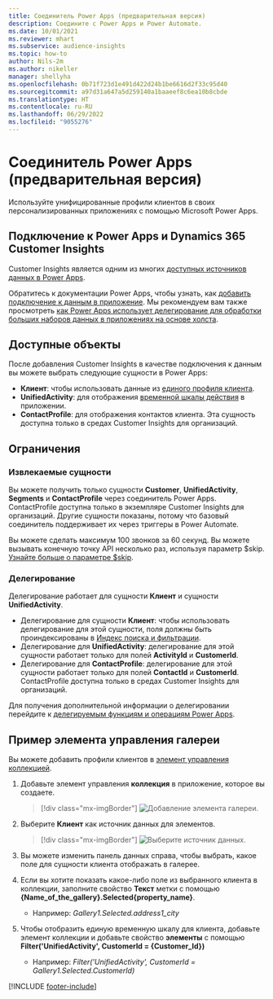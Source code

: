 ```yaml
---
title: Соединитель Power Apps (предварительная версия)
description: Соедините с Power Apps и Power Automate.
ms.date: 10/01/2021
ms.reviewer: mhart
ms.subservice: audience-insights
ms.topic: how-to
author: Nils-2m
ms.author: nikeller
manager: shellyha
ms.openlocfilehash: 0b71f723d1e491d422d24b1be6616d2f33c95d40
ms.sourcegitcommit: a97d31a647a5d259140a1baaeef8c6ea10b8cbde
ms.translationtype: HT
ms.contentlocale: ru-RU
ms.lasthandoff: 06/29/2022
ms.locfileid: "9055276"
---
```

# <a name="power-apps-connector-preview"></a>Соединитель Power Apps (предварительная версия)

Используйте унифицированные профили клиентов в своих персонализированных приложениях с помощью Microsoft Power Apps.

## <a name="connect-power-apps-and-dynamics-365-customer-insights"></a>Подключение к Power Apps и Dynamics 365 Customer Insights

Customer Insights является одним из многих [доступных источников данных в Power Apps](/powerapps/maker/canvas-apps/working-with-data-sources).

Обратитесь к документации Power Apps, чтобы узнать, как [добавить подключение к данным в приложение](/powerapps/maker/canvas-apps/add-data-connection). Мы рекомендуем вам также просмотреть [как Power Apps использует делегирование для обработки больших наборов данных в приложениях на основе холста](/powerapps/maker/canvas-apps/delegation-overview).

## <a name="available-entities"></a>Доступные объекты

После добавления Customer Insights в качестве подключения к данным вы можете выбрать следующие сущности в Power Apps:

- **Клиент**: чтобы использовать данные из [единого профиля клиента](customer-profiles.md).
- **UnifiedActivity**: для отображения [временной шкалы действия](activities.md) в приложении.
- **ContactProfile**: для отображения контактов клиента. Эта сущность доступна только в средах Customer Insights для организаций.

## <a name="limitations"></a>Ограничения

### <a name="retrievable-entities"></a>Извлекаемые сущности

Вы можете получить только сущности **Customer**, **UnifiedActivity**, **Segments** и **ContactProfile** через соединитель Power Apps. ContactProfile доступна только в экземпляре Customer Insights для организаций. Другие сущности показаны, потому что базовый соединитель поддерживает их через триггеры в Power Automate.

Вы можете сделать максимум 100 звонков за 60 секунд. Вы можете вызывать конечную точку API несколько раз, используя параметр $skip. [Узнайте больше о параметре $skip](/connectors/customerinsights/#get-items-from-an-entity).

### <a name="delegation"></a>Делегирование

Делегирование работает для сущности **Клиент** и сущности **UnifiedActivity**. 

- Делегирование для сущности **Клиент**: чтобы использовать делегирование для этой сущности, поля должны быть проиндексированы в [Индекс поиска и фильтрации](search-filter-index.md).  
- Делегирование для **UnifiedActivity**: делегирование для этой сущности работает только для полей **ActivityId** и **CustomerId**.  
- Делегирование для **ContactProfile**: делегирование для этой сущности работает только для полей **ContactId** и **CustomerId**. ContactProfile доступна только в средах Customer Insights для организаций.

Для получения дополнительной информации о делегировании перейдите к [делегируемым функциям и операциям Power Apps](/powerapps/maker/canvas-apps/delegation-overview). 

## <a name="example-gallery-control"></a>Пример элемента управления галереи

Вы можете добавить профили клиентов в [элемент управления коллекцией](/powerapps/maker/canvas-apps/add-gallery).

1. Добавьте элемент управления **коллекция** в приложение, которое вы создаете.

    > [!div class="mx-imgBorder"]
    > ![Добавление элемента галереи.](media/connector-powerapps9.png "Добавление элемента коллекции.")

2. Выберите **Клиент** как источник данных для элементов.

    > [!div class="mx-imgBorder"]
    > ![Выберите источник данных.](media/choose-datasource-powerapps.png "Выберите источник данных.")

3. Вы можете изменить панель данных справа, чтобы выбрать, какое поле для сущности клиента отображать в галерее.

4. Если вы хотите показать какое-либо поле из выбранного клиента в коллекции, заполните свойство **Текст** метки с помощью **{Name_of_the_gallery}.Selected{property_name}**.  
    - Например: _Gallery1.Selected.address1_city_

5. Чтобы отобразить единую временную шкалу для клиента, добавьте элемент коллекции и добавьте свойство **элементы** с помощью **Filter('UnifiedActivity', CustomerId = {Customer_Id})**  
    - Например: _Filter('UnifiedActivity', CustomerId = Gallery1.Selected.CustomerId)_


[!INCLUDE [footer-include](includes/footer-banner.md)]
